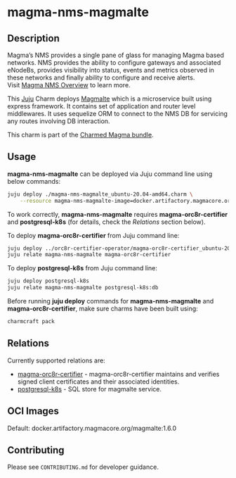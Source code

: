 # magma-nms-magmalte

## Description

Magma’s NMS provides a single pane of glass for managing Magma based networks. NMS provides the
ability to configure gateways and associated eNodeBs, provides visibility into status, events and
metrics observed in these networks and finally ability to configure and receive alerts.
<br>
Visit [Magma NMS Overview](https://docs.magmacore.org/docs/nms/nms_arch_overview) to learn more.

This [Juju](https://juju.is/) Charm deploys 
[Magmalte](https://docs.magmacore.org/docs/nms/nms_arch_overview#magmalte) which is a microservice 
built using express framework. It contains set of application and router level middlewares. It uses
sequelize ORM to connect to the NMS DB for servicing any routes involving DB interaction.

This charm is part of the [Charmed Magma bundle](https://github.com/canonical/magma-orc8r-dev).

## Usage

**magma-nms-magmalte** can be deployed via Juju command line using below commands:

```bash
juju deploy ./magma-nms-magmalte_ubuntu-20.04-amd64.charm \
    --resource magma-nms-magmalte-image=docker.artifactory.magmacore.org/magmalte:1.6.0
```

To work correctly, **magma-nms-magmalte** requires **magma-orc8r-certifier** and **postgresql-k8s** (for
details, check the _Relations_ section below).

To deploy **magma-orc8r-certifier** from Juju command line:

```bash
juju deploy ../orc8r-certifier-operator/magma-orc8r-certifier_ubuntu-20.04-amd64.charm --resource magma-orc8r-certifier-image=docker.artifactory.magmacore.org/controller:1.6.0 --config domain=example.com
juju relate magma-nms-magmalte magma-orc8r-certifier
```

To deploy **postgresql-k8s** from Juju command line:

```bash
juju deploy postgresql-k8s
juju relate magma-nms-magmalte postgresql-k8s:db
```

Before running **juju deploy** commands for **magma-nms-magmalte** and **magma-orc8r-certifier**, make sure 
charms have been built using:
```bash
charmcraft pack
```


## Relations

Currently supported relations are:

- [magma-orc8r-certifier](https://github.com/canonical/magma-orc8r-dev/tree/main/magma-orc8r-certifier) -
  magma-orc8r-certifier maintains and verifies signed client certificates and their associated
  identities.
- [postgresql-k8s](https://charmhub.io/postgresql-k8s) - SQL store for magmalte service.

## OCI Images

Default: docker.artifactory.magmacore.org/magmalte:1.6.0

## Contributing

Please see `CONTRIBUTING.md` for developer guidance.

